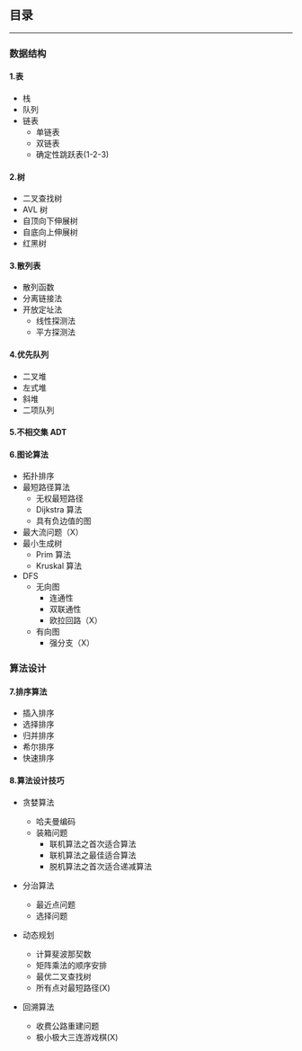 ## 目录

---

### 数据结构

#### 1.表

- 栈
- 队列
- 链表
  - 单链表
  - 双链表
  - 确定性跳跃表(1-2-3)

#### 2.树

- 二叉查找树
- AVL 树
- 自顶向下伸展树
- 自底向上伸展树
- 红黑树

#### 3.散列表

- 散列函数
- 分离链接法
- 开放定址法
  - 线性探测法
  - 平方探测法

#### 4.优先队列

- 二叉堆
- 左式堆
- 斜堆
- 二项队列

#### 5.不相交集 ADT

#### 6.图论算法

- 拓扑排序
- 最短路径算法
  - 无权最短路径
  - Dijkstra 算法
  - 具有负边值的图
- 最大流问题（X）
- 最小生成树
  - Prim 算法
  - Kruskal 算法
- DFS
  - 无向图
    - 连通性
    - 双联通性
    - 欧拉回路（X）
  - 有向图
    - 强分支（X）

### 算法设计

#### 7.排序算法

- 插入排序
- 选择排序
- 归并排序
- 希尔排序
- 快速排序

#### 8.算法设计技巧

- 贪婪算法

  - 哈夫曼编码
  - 装箱问题
    - 联机算法之首次适合算法
    - 联机算法之最佳适合算法
    - 脱机算法之首次适合递减算法

- 分治算法

  - 最近点问题
  - 选择问题

- 动态规划

  - 计算斐波那契数
  - 矩阵乘法的顺序安排
  - 最优二叉查找树
  - 所有点对最短路径(X)

- 回溯算法

  - 收费公路重建问题
  - 极小极大三连游戏棋(X)
